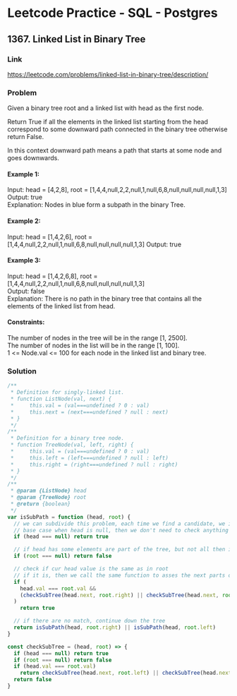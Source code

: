 # Leetcode Practice - SQL - Postgres

## 1367. Linked List in Binary Tree

### Link

https://leetcode.com/problems/linked-list-in-binary-tree/description/

### Problem

Given a binary tree root and a linked list with head as the first node.

Return True if all the elements in the linked list starting from the head correspond to some downward path connected in the binary tree otherwise return False.

In this context downward path means a path that starts at some node and goes downwards.

#### Example 1:

Input: head = [4,2,8], root = [1,4,4,null,2,2,null,1,null,6,8,null,null,null,null,1,3]\
Output: true\
Explanation: Nodes in blue form a subpath in the binary Tree.

#### Example 2:

Input: head = [1,4,2,6], root = [1,4,4,null,2,2,null,1,null,6,8,null,null,null,null,1,3]
Output: true

#### Example 3:

Input: head = [1,4,2,6,8], root = [1,4,4,null,2,2,null,1,null,6,8,null,null,null,null,1,3]\
Output: false\
Explanation: There is no path in the binary tree that contains all the elements of the linked list from head.

#### Constraints:

The number of nodes in the tree will be in the range [1, 2500].\
The number of nodes in the list will be in the range [1, 100].\
1 <= Node.val <= 100 for each node in the linked list and binary tree.

### Solution

```javascript
/**
 * Definition for singly-linked list.
 * function ListNode(val, next) {
 *     this.val = (val===undefined ? 0 : val)
 *     this.next = (next===undefined ? null : next)
 * }
 */
/**
 * Definition for a binary tree node.
 * function TreeNode(val, left, right) {
 *     this.val = (val===undefined ? 0 : val)
 *     this.left = (left===undefined ? null : left)
 *     this.right = (right===undefined ? null : right)
 * }
 */
/**
 * @param {ListNode} head
 * @param {TreeNode} root
 * @return {boolean}
 */
var isSubPath = function (head, root) {
  // we can subdivide this problem, each time we find a candidate, we iterate on that section of the tree with the next item on the list
  // base case when head is null, then we don't need to check anything
  if (head === null) return true

  // if head has some elements are part of the tree, but not all then it's false
  if (root === null) return false

  // check if cur head value is the same as in root
  // if it is, then we call the same function to asses the next parts of the tree with the next parts of the list
  if (
    head.val === root.val &&
    (checkSubTree(head.next, root.right) || checkSubTree(head.next, root.left))
  )
    return true

  // if there are no match, continue down the tree
  return isSubPath(head, root.right) || isSubPath(head, root.left)
}

const checkSubTree = (head, root) => {
  if (head === null) return true
  if (root === null) return false
  if (head.val === root.val)
    return checkSubTree(head.next, root.left) || checkSubTree(head.next, root.right)
  return false
}
```
